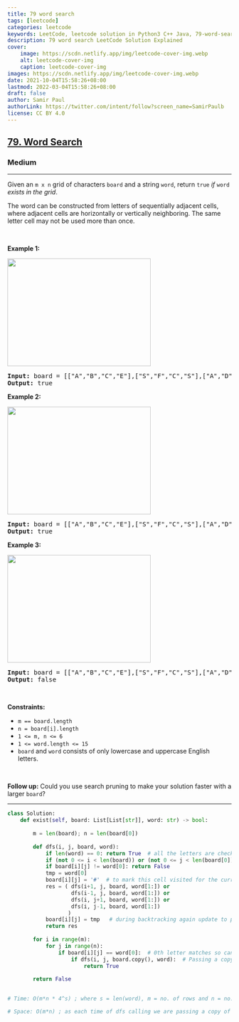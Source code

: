 ```yaml
---
title: 79 word search
tags: [leetcode]
categories: leetcode
keywords: LeetCode, leetcode solution in Python3 C++ Java, 79-word-search solution
description: 79 word search LeetCode Solution Explained
cover:
    image: https://scdn.netlify.app/img/leetcode-cover-img.webp
    alt: leetcode-cover-img
    caption: leetcode-cover-img
images: https://scdn.netlify.app/img/leetcode-cover-img.webp
date: 2021-10-04T15:58:26+08:00
lastmod: 2022-03-04T15:58:26+08:00
draft: false
author: Samir Paul
authorLink: https://twitter.com/intent/follow?screen_name=SamirPaulb
license: CC BY 4.0
---
```



<h2><a href="https://leetcode.com/problems/word-search/">79. Word Search</a></h2><h3>Medium</h3><hr><div><p>Given an <code>m x n</code> grid of characters <code>board</code> and a string <code>word</code>, return <code>true</code> <em>if</em> <code>word</code> <em>exists in the grid</em>.</p>

<p>The word can be constructed from letters of sequentially adjacent cells, where adjacent cells are horizontally or vertically neighboring. The same letter cell may not be used more than once.</p>

<p>&nbsp;</p>
<p><strong>Example 1:</strong></p>
<img alt="" src="https://assets.leetcode.com/uploads/2020/11/04/word2.jpg" style="width: 322px; height: 242px;">
<pre><strong>Input:</strong> board = [["A","B","C","E"],["S","F","C","S"],["A","D","E","E"]], word = "ABCCED"
<strong>Output:</strong> true
</pre>

<p><strong>Example 2:</strong></p>
<img alt="" src="https://assets.leetcode.com/uploads/2020/11/04/word-1.jpg" style="width: 322px; height: 242px;">
<pre><strong>Input:</strong> board = [["A","B","C","E"],["S","F","C","S"],["A","D","E","E"]], word = "SEE"
<strong>Output:</strong> true
</pre>

<p><strong>Example 3:</strong></p>
<img alt="" src="https://assets.leetcode.com/uploads/2020/10/15/word3.jpg" style="width: 322px; height: 242px;">
<pre><strong>Input:</strong> board = [["A","B","C","E"],["S","F","C","S"],["A","D","E","E"]], word = "ABCB"
<strong>Output:</strong> false
</pre>

<p>&nbsp;</p>
<p><strong>Constraints:</strong></p>

<ul>
	<li><code>m == board.length</code></li>
	<li><code>n = board[i].length</code></li>
	<li><code>1 &lt;= m, n &lt;= 6</code></li>
	<li><code>1 &lt;= word.length &lt;= 15</code></li>
	<li><code>board</code> and <code>word</code> consists of only lowercase and uppercase English letters.</li>
</ul>

<p>&nbsp;</p>
<p><strong>Follow up:</strong> Could you use search pruning to make your solution faster with a larger <code>board</code>?</p>
</div>

---




```python
class Solution:
    def exist(self, board: List[List[str]], word: str) -> bool:
        
        m = len(board); n = len(board[0])
        
        def dfs(i, j, board, word):
            if len(word) == 0: return True  # all the letters are checked
            if (not 0 <= i < len(board)) or (not 0 <= j < len(board[0])): return False
            if board[i][j] != word[0]: return False
            tmp = word[0]
            board[i][j] = '#'  # to mark this cell visited for the current call in current copy of board
            res = ( dfs(i+1, j, board, word[1:]) or
                    dfs(i-1, j, board, word[1:]) or
                    dfs(i, j+1, board, word[1:]) or
                    dfs(i, j-1, board, word[1:]) 
                   )
            board[i][j] = tmp   # during backtracking again update to previous value for using in next calls 
            return res
        
        for i in range(m):
            for j in range(n):
                if board[i][j] == word[0]:  # 0th letter matches so can check for the next lettere
                    if dfs(i, j, board.copy(), word):  # Passing a copy of board as this cells may be usefull in the next call so do not update the main board
                        return True
        
        return False
    

# Time: O(m*n * 4^s) ; where s = len(word), m = no. of rows and n = no. of cols of the word. Since we may end considering every character(m*n) as a start of the word, and from there we have 4 choices to continue to look for the rest of the word (4^s).

# Space: O(m*n) ; as each time of dfs calling we are passing a copy of main board.
```
